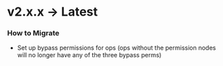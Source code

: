# v2.x.x -> Latest

### How to Migrate
- Set up bypass permissions for ops (ops without the permission nodes will no longer have any of the three bypass perms)